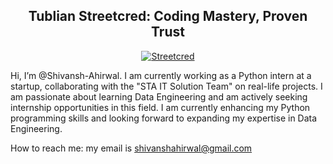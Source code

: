 <h2 align="center">Tublian Streetcred: Coding Mastery, Proven Trust</h2>
<p align="center">
  <a href="https://tublian.com/profile/Shivansh-Ahirwal">
    <img src="https://t74hnvwwsd.execute-api.us-east-1.amazonaws.com/dev/ft/profile/streetcred/badge/Shivansh-Ahirwal?type=without_score" alt="Streetcred">
  </a>
</p>
Hi, I’m @Shivansh-Ahirwal. I am currently working as a Python intern at a startup, collaborating with the "STA IT Solution Team" on real-life projects. I am passionate about learning Data Engineering and am actively seeking internship opportunities in this field. I am currently enhancing my Python programming skills and looking forward to expanding my expertise in Data Engineering.

How to reach me: my email is shivanshahirwal@gmail.com
<!---
Shivansh-Ahirwal/Shivansh-Ahirwal is a ✨ special ✨ repository because its `README.md` (this file) appears on your GitHub profile.
You can click the Preview link to take a look at your changes.
--->
